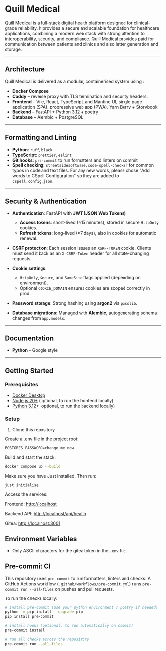 # Quill Medical

Quill Medical is a full-stack digital health platform designed for clinical-grade reliability.
It provides a secure and scalable foundation for healthcare applications, combining a modern web stack
with strong attention to interoperability, security, and compliance. Quill Medical provides paid for
communication between patients and clinics and also letter generation and storage.

---

## Architecture

Quill Medical is delivered as a modular, containerised system using :

- **Docker Compose**
- **Caddy** – reverse proxy with TLS termination and security headers.
- **Frontend** – Vite, React, TypeScript, and Mantine UI, single page application (SPA), progressive web app (PWA), Yarn Berry + Storybook
- **Backend** – FastAPI + Python 3.12 + poetry
- **Database** – Alembic + PostgreSQL

---

## Formatting and Linting

- **Python**: `ruff`, `black`
- **TypeScript**: `prettier`, `eslint`
- **Git hooks**: `pre-commit` to run formatters and linters on commit
- **Spell checking**: `streetsidesoftware.code-spell-checker` for common typos in code and text files. For any new words, please chose "Add words to CSpell Configuration" so they are added to `cspell.config.json`.

---

## Security & Authentication

- **Authentication**: FastAPI with **JWT (JSON Web Tokens)**

  - **Access tokens**: short-lived (≈15 minutes), stored in secure `HttpOnly` cookies.
  - **Refresh tokens**: long-lived (≈7 days), also in cookies for automatic renewal.

- **CSRF protection**: Each session issues an `XSRF-TOKEN` cookie. Clients must send it back as an `X-CSRF-Token` header for all state-changing requests.

- **Cookie settings**:

  - `HttpOnly`, `Secure`, and `SameSite` flags applied (depending on environment).
  - Optional `COOKIE_DOMAIN` ensures cookies are scoped correctly in prod.

- **Password storage**: Strong hashing using **argon2** via `passlib`.

- **Database migrations**: Managed with **Alembic**, autogenerating schema changes from `app.models`.

---

## Documentation

- **Python** - Google style

---

## Getting Started

### Prerequisites

- [Docker Desktop](https://www.docker.com/products/docker-desktop/)
- [Node.js 20+](https://nodejs.org/) (optional, to run the frontend locally)
- [Python 3.12+](https://www.python.org/) (optional, to run the backend locally)

### Setup

1. Clone this repository

Create a .env file in the project root:

```text
POSTGRES_PASSWORD=change_me_now
```

Build and start the stack:

```bash
docker compose up --build
```

Make sure you have Just installed. Then run:

```bash
just initialise
```

Access the services:

Frontend: <http://localhost>

Backend API: <http://localhost/api/health>

Gitea: <http://localhost:3001>

## Environment Variables

- Only ASCII characters for the gitea token in the `.env` file.

## Pre-commit CI

This repository uses `pre-commit` to run formatters, linters and checks. A GitHub Actions workflow (`.github/workflows/pre-commit.yml`) runs `pre-commit run --all-files` on pushes and pull requests.

To run the checks locally:

```bash
# install pre-commit (use your python environment / poetry if needed)
python -m pip install --upgrade pip
pip install pre-commit

# install hooks (optional, to run automatically on commit)
pre-commit install

# run all checks across the repository
pre-commit run --all-files
```
